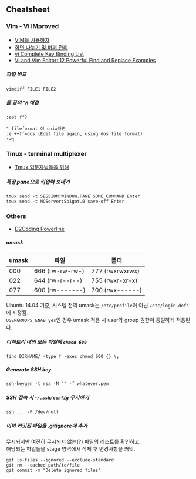 Cheatsheet
----------

### Vim - Vi IMproved

- [VIM을 사용하자](http://play.joinc.co.kr/w/Site/Vim/Documents/UsedVim)
- [화면 나누기 및 버퍼 관리](http://anster.tistory.com/64)
- [vi Complete Key Binding List](http://hea-www.harvard.edu/~fine/Tech/vi.html)
- [Vi and Vim Editor: 12 Powerful Find and Replace Examples](http://www.thegeekstuff.com/2009/04/vi-vim-editor-search-and-replace-examples/)

##### 파일 비교
```Shell
vimdiff FILE1 FILE2
```

##### 줄 끝의 `^M` 해결
```Vim
:set ff?

" fileformat 이 unix라면
:e ++ff=dos (Edit file again, using dos file format)
:wq
```


### Tmux - terminal multiplexer

- [Tmux 입문자님들을 위해](http://nodeqa.com/nodejs_ref/99)

##### 특정 pane으로 키입력 보내기
```Shell
tmux send -t SESSION:WINDOW.PANE SOME_COMMAND Enter
tmux send -t MCServer:Spigot.0 save-off Enter
```


### Others

- [D2Coding Powerline](http://dalgona.128bit.tech/d2coding-powerline/)

##### umask

umask | 파일            | 폴더
------|-----------------|----------------
000   | 666 (rw-rw-rw-) | 777 (rwxrwxrwx)
022   | 644 (rw-r--r--) | 755 (rwxr-xr-x)
077   | 600 (rw-------) | 700 (rwx------)

Ubuntu 14.04 기준, 시스템 전역 umask는 `/etc/profile`이 아닌 `/etc/login.defs`에 지정됨.  
`USERGROUPS_ENAB yes`인 경우 umask 적용 시 user와 group 권한이 동일하게 적용된다.

##### 디렉토리 내의 모든 파일에 `chmod 600`
```Shell
find DIRNAME/ -type f -exec chmod 600 {} \;
```

##### Generate SSH key
```Shell
ssh-keygen -t rsa -N "" -f whatever.pem
```

##### SSH 접속 시 `~/.ssh/config` 무시하기
```Shell
ssh ... -F /dev/null
```

##### 이미 커밋된 파일을 .gitignore에 추가

무시되지만 여전히 무시되지 않는(?) 파일의 리스트를 확인하고,  
해당되는 파일들을 stage 영역에서 삭제 후 변경사항을 커밋.

```Shell
git ls-files --ignored --exclude-standard
git rm --cached path/to/file
git commit -m "Delete ignored files"
```
